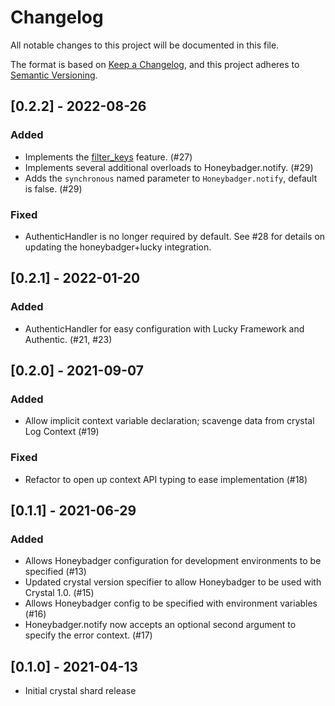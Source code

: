 # Changelog
All notable changes to this project will be documented in this file.

The format is based on [Keep a Changelog](https://keepachangelog.com/en/1.0.0/),
and this project adheres to [Semantic Versioning](https://semver.org/spec/v2.0.0.html).

## [0.2.2] - 2022-08-26
### Added
- Implements the [filter_keys](https://docs.honeybadger.io/lib/ruby/getting-started/filtering-sensitive-data/) feature. (#27)
- Implements several additional overloads to Honeybadger.notify. (#29)
- Adds the `synchronous` named parameter to `Honeybadger.notify`, default is false. (#29)
### Fixed
- AuthenticHandler is no longer required by default. See #28 for details on updating the honeybadger+lucky integration.

## [0.2.1] - 2022-01-20
### Added
- AuthenticHandler for easy configuration with Lucky Framework and Authentic. (#21, #23)

## [0.2.0] - 2021-09-07
### Added
- Allow implicit context variable declaration; scavenge data from crystal Log Context (#19)

### Fixed
- Refactor to open up context API typing to ease implementation (#18)

## [0.1.1] - 2021-06-29
### Added
- Allows Honeybadger configuration for development environments to be specified (#13)
- Updated crystal version specifier to allow Honeybadger to be used with Crystal 1.0. (#15)
- Allows Honeybadger config to be specified with environment variables (#16)
- Honeybadger.notify now accepts an optional second argument to specify the error context. (#17)

## [0.1.0] - 2021-04-13
- Initial crystal shard release
